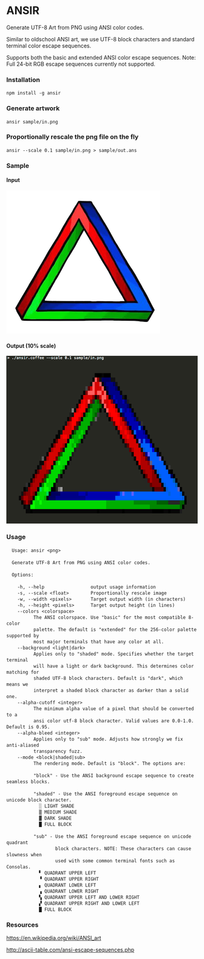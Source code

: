 
# ANSIR

Generate UTF-8 Art from PNG using ANSI color codes.

Similar to oldschool ANSI art, we use UTF-8 block characters and standard terminal color escape sequences.

Supports both the basic and extended ANSI color escape sequences. Note: Full 24-bit RGB escape sequences currently not supported.

### Installation

    npm install -g ansir

### Generate artwork

    ansir sample/in.png

### Proportionally rescale the png file on the fly

    ansir --scale 0.1 sample/in.png > sample/out.ans

### Sample

#### Input

![input](sample/in.png?raw=true)

#### Output (10% scale)

![output](sample/out.png?raw=true)

### Usage

```
  Usage: ansir <png>

  Generate UTF-8 Art from PNG using ANSI color codes.

  Options:

    -h, --help                 output usage information
    -s, --scale <float>        Proportionally rescale image
    -w, --width <pixels>       Target output width (in characters)
    -h, --height <pixels>      Target output height (in lines)
    --colors <colorspace>
          The ANSI colorspace. Use "basic" for the most compatible 8-color
          palette. The default is "extended" for the 256-color palette supported by
          most major terminals that have any color at all.
    --background <light|dark>
          Applies only to "shaded" mode. Specifies whether the target terminal
          will have a light or dark background. This determines color matching for
          shaded UTF-8 block characters. Default is "dark", which means we
          interpret a shaded block character as darker than a solid one.
    --alpha-cutoff <integer>
          The minimum alpha value of a pixel that should be converted to a
          ansi color utf-8 block character. Valid values are 0.0-1.0. Default is 0.95.
    --alpha-bleed <integer>
          Applies only to "sub" mode. Adjusts how strongly we fix anti-aliased
          transparency fuzz.
    --mode <block|shaded|sub>
          The rendering mode. Default is "block". The options are:

          "block" - Use the ANSI background escape sequence to create seamless blocks.

          "shaded" - Use the ANSI foreground escape sequence on unicode block character.
            ░ LIGHT SHADE
            ▒ MEDIUM SHADE
            ▓ DARK SHADE
            █ FULL BLOCK

          "sub" - Use the ANSI foreground escape sequence on unicode quadrant
                  block characters. NOTE: These characters can cause slowness when
                  used with some common terminal fonts such as Consolas.
            ▘ QUADRANT UPPER LEFT
            ▝ QUADRANT UPPER RIGHT
            ▖ QUADRANT LOWER LEFT
            ▗ QUADRANT LOWER RIGHT
            ▚ QUADRANT UPPER LEFT AND LOWER RIGHT
            ▞ QUADRANT UPPER RIGHT AND LOWER LEFT
            █ FULL BLOCK
```

### Resources

https://en.wikipedia.org/wiki/ANSI_art

http://ascii-table.com/ansi-escape-sequences.php
